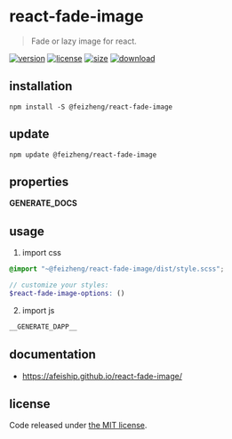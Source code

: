 # react-fade-image
> Fade or lazy image for react.

[![version][version-image]][version-url]
[![license][license-image]][license-url]
[![size][size-image]][size-url]
[![download][download-image]][download-url]

## installation
```shell
npm install -S @feizheng/react-fade-image
```

## update
```shell
npm update @feizheng/react-fade-image
```

## properties
__GENERATE_DOCS__

## usage
1. import css
  ```scss
  @import "~@feizheng/react-fade-image/dist/style.scss";

  // customize your styles:
  $react-fade-image-options: ()
  ```
2. import js
  ```js
__GENERATE_DAPP__
  ```

## documentation
- https://afeiship.github.io/react-fade-image/


## license
Code released under [the MIT license](https://github.com/afeiship/react-fade-image/blob/master/LICENSE.txt).

[version-image]: https://img.shields.io/npm/v/@feizheng/react-fade-image
[version-url]: https://npmjs.org/package/@feizheng/react-fade-image

[license-image]: https://img.shields.io/npm/l/@feizheng/react-fade-image
[license-url]: https://github.com/afeiship/react-fade-image/blob/master/LICENSE.txt

[size-image]: https://img.shields.io/bundlephobia/minzip/@feizheng/react-fade-image
[size-url]: https://github.com/afeiship/react-fade-image/blob/master/dist/react-fade-image.min.js

[download-image]: https://img.shields.io/npm/dm/@feizheng/react-fade-image
[download-url]: https://www.npmjs.com/package/@feizheng/react-fade-image
